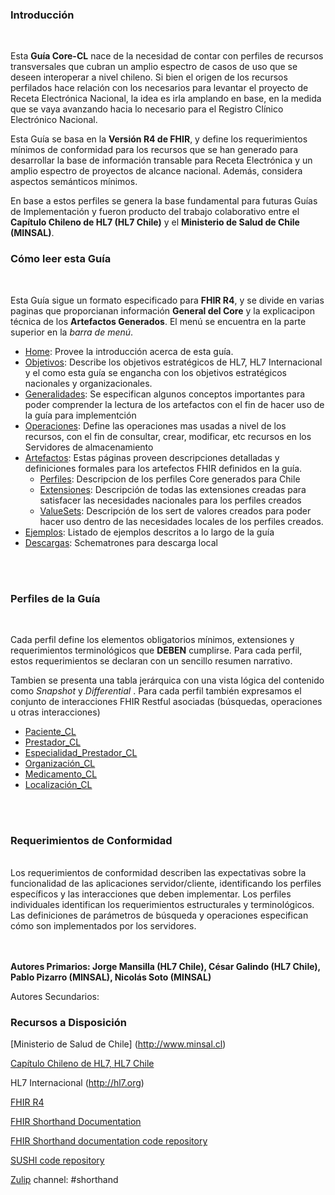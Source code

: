 ### Introducción
<br>

Esta **Guía Core-CL** nace de la necesidad de contar con perfiles de recursos transversales que cubran un amplio espectro de casos de uso que se deseen interoperar a nivel chileno. Si bien el origen de los recursos perfilados hace relación con los necesarios para levantar el proyecto de Receta Electrónica Nacional, la idea es irla amplando en base, en la medida que se vaya avanzando hacia lo necesario para el Registro Clínico Electrónico Nacional.

Esta Guía se basa en la **Versión R4 de FHIR**, y define los requerimientos mínimos de conformidad para los recursos que se han generado para desarrollar la base de información transable para Receta Electrónica y un amplio espectro de proyectos de alcance nacional. Además, considera aspectos semánticos mínimos.

En base a estos perfiles se genera la base fundamental para futuras Guías de Implementación y fueron producto del trabajo colaborativo entre el **Capítulo Chileno de HL7 (HL7 Chile)** y el **Ministerio de Salud de Chile (MINSAL)**.

### Cómo leer esta Guía
<br>

Esta Guía sigue un formato especificado para **FHIR R4**, y se divide en varias paginas que proporcianan información **General del Core** y la explicacipon técnica de los **Artefactos Generados**. El menú se encuentra en la parte superior en la *barra de menú*.
<br>

* [Home](index.html): Provee la introducción acerca de esta guía.
* [Objetivos](objetivos.html): Describe los objetivos estratégicos de HL7, HL7 Internacional y el como esta guía se engancha con los objetivos estratégicos nacionales y organizacionales.
* [Generalidades](generalidades.html): Se especifican algunos conceptos importantes para poder comprender la lectura de los artefactos con el fin de hacer uso de la guía para implementción
* [Operaciones](operaciones.html): Define las operaciones mas usadas a nivel de los recursos, con el fin de consultar, crear, modificar, etc recursos en los Servidores de almacenamiento
* [Artefactos](artifacts.html): Estas páginas proveen descripciones detalladas y definiciones formales para los artefectos FHIR definidos en la guía.
    * [Perfiles](perfiles.html): Descripcion de los perfiles Core generados para Chile
    * [Extensiones](extensiones.html): Descripción de todas las extensiones creadas para satisfacer las necesidades nacionales para los perfiles creados
    * [ValueSets](valuesets.html): Descripción de los sert de valores creados para poder hacer uso dentro de las necesidades locales de los perfiles creados.
* [Ejemplos](ejemplos.html): Listado de ejemplos descritos a lo largo de la guía
* [Descargas](descargas.html): Schematrones para descarga local 
<br>
<br>


### Perfiles de la Guía
<br>

Cada perfil define los elementos obligatorios mínimos, extensiones y requerimientos terminológicos que **DEBEN** cumplirse. Para cada perfil, estos requerimientos se declaran con un sencillo resumen narrativo.
<br>

Tambien se presenta una tabla jerárquica con una vista lógica del contenido como *Snapshot* y *Differential* . Para cada perfil también expresamos el conjunto de interacciones FHIR Restful asociadas (búsquedas, operaciones u otras interacciones)

* [Paciente_CL](StructureDefinition-CorePacienteCl.html)
* [Prestador_CL](StructureDefinition-CorePrestadorCl.html)
* [Especialidad_Prestador_CL](StructureDefinition-CoreEspecialidadCl.html)
* [Organización_CL](StructureDefinition-CoreOrganizacionCl.html)
* [Medicamento_CL](StructureDefinition-CoreMedicamentoCl.html) 
* [Localización_CL](StructureDefinition-CoreLocalizacionCl.html)
<br>
<br>

### Requerimientos de Conformidad
<br>
Los requerimientos de conformidad describen las expectativas sobre la funcionalidad de las aplicaciones servidor/cliente, identificando los perfiles específicos y las interacciones que deben implementar. Los perfiles individuales identifican los requerimientos estructurales y terminológicos. Las definiciones de parámetros de búsqueda y operaciones especifican cómo son implementados por los servidores.
<br>
<br>
<br> 

**Autores Primarios: Jorge Mansilla (HL7 Chile), César Galindo (HL7 Chile), Pablo Pizarro (MINSAL), Nicolás Soto (MINSAL)**

Autores Secundarios:



### Recursos a Disposición
[Ministerio de Salud de Chile] (http://www.minsal.cl)

[Capítulo Chileno de HL7, HL7 Chile](http://hl7chile.cl)

HL7 Internacional (http://hl7.org)

[FHIR R4](http://hl7.org/fhir/)

[FHIR Shorthand Documentation](https://build.fhir.org/ig/HL7/fhir-shorthand) 

[FHIR Shorthand documentation code repository](https://github.com/HL7/fhir-shorthand)

[SUSHI code repository](https://github.com/FHIR/sushi)

[Zulip](https://chat.fhir.org) channel: #shorthand